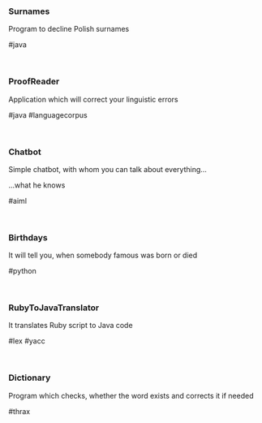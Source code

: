 ### Surnames
Program to decline Polish surnames

\#java

<br>

### ProofReader
Application which will correct your linguistic errors

\#java \#languagecorpus

<br>

### Chatbot
Simple chatbot, with whom you can talk about everything...

...what he knows

\#aiml

<br>

### Birthdays
It will tell you, when somebody famous was born or died

\#python

<br>

### RubyToJavaTranslator
It translates Ruby script to Java code

\#lex \#yacc

<br>

### Dictionary
Program which checks, whether the word exists and corrects it if needed

\#thrax
